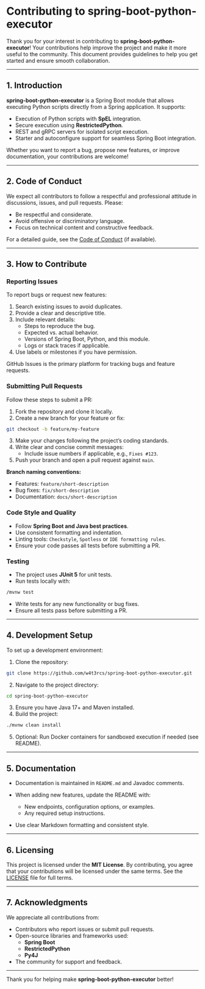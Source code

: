 # Contributing to spring-boot-python-executor

Thank you for your interest in contributing to **spring-boot-python-executor**! Your contributions help improve the project and make it more useful to the community. This document provides guidelines to help you get started and ensure smooth collaboration.

---

## 1. Introduction

**spring-boot-python-executor** is a Spring Boot module that allows executing Python scripts directly from a Spring application. It supports:

- Execution of Python scripts with **SpEL** integration.
- Secure execution using **RestrictedPython**.
- REST and gRPC servers for isolated script execution.
- Starter and autoconfigure support for seamless Spring Boot integration.

Whether you want to report a bug, propose new features, or improve documentation, your contributions are welcome!

---

## 2. Code of Conduct

We expect all contributors to follow a respectful and professional attitude in discussions, issues, and pull requests. Please:

- Be respectful and considerate.
- Avoid offensive or discriminatory language.
- Focus on technical content and constructive feedback.

For a detailed guide, see the [Code of Conduct](CODE_OF_CONDUCT.md) (if available).

---

## 3. How to Contribute

### Reporting Issues

To report bugs or request new features:

1. Search existing issues to avoid duplicates.
2. Provide a clear and descriptive title.
3. Include relevant details:
   - Steps to reproduce the bug.
   - Expected vs. actual behavior.
   - Versions of Spring Boot, Python, and this module.
   - Logs or stack traces if applicable.
4. Use labels or milestones if you have permission.

GitHub Issues is the primary platform for tracking bugs and feature requests.

### Submitting Pull Requests

Follow these steps to submit a PR:

1. Fork the repository and clone it locally.
2. Create a new branch for your feature or fix:
```bash
git checkout -b feature/my-feature
```

3. Make your changes following the project’s coding standards.
4. Write clear and concise commit messages:
   * Include issue numbers if applicable, e.g., `Fixes #123`.
5. Push your branch and open a pull request against `main`.

**Branch naming conventions:**

* Features: `feature/short-description`
* Bug fixes: `fix/short-description`
* Documentation: `docs/short-description`

### Code Style and Quality

* Follow **Spring Boot and Java best practices**.
* Use consistent formatting and indentation.
* Linting tools: `Checkstyle`, `Spotless` or `IDE formatting rules`.
* Ensure your code passes all tests before submitting a PR.

### Testing

* The project uses **JUnit 5** for unit tests.
* Run tests locally with:

```bash
/mvnw test
```
* Write tests for any new functionality or bug fixes.
* Ensure all tests pass before submitting a PR.

---

## 4. Development Setup

To set up a development environment:

1. Clone the repository:

```bash
git clone https://github.com/w4t3rcs/spring-boot-python-executor.git
```
2. Navigate to the project directory:

 ```bash
 cd spring-boot-python-executor
 ```
3. Ensure you have Java 17+ and Maven installed.
4. Build the project:

```bash
./mvnw clean install
```
5. Optional: Run Docker containers for sandboxed execution if needed (see README).

---

## 5. Documentation

* Documentation is maintained in `README.md` and Javadoc comments.
* When adding new features, update the README with:

  * New endpoints, configuration options, or examples.
  * Any required setup instructions.
* Use clear Markdown formatting and consistent style.

---

## 6. Licensing

This project is licensed under the **MIT License**. By contributing, you agree that your contributions will be licensed under the same terms.
See the [LICENSE](LICENSE) file for full terms.

---

## 7. Acknowledgments

We appreciate all contributions from:

* Contributors who report issues or submit pull requests.
* Open-source libraries and frameworks used:
  * **Spring Boot**
  * **RestrictedPython**
  * **Py4J**
* The community for support and feedback.

---

Thank you for helping make **spring-boot-python-executor** better!
